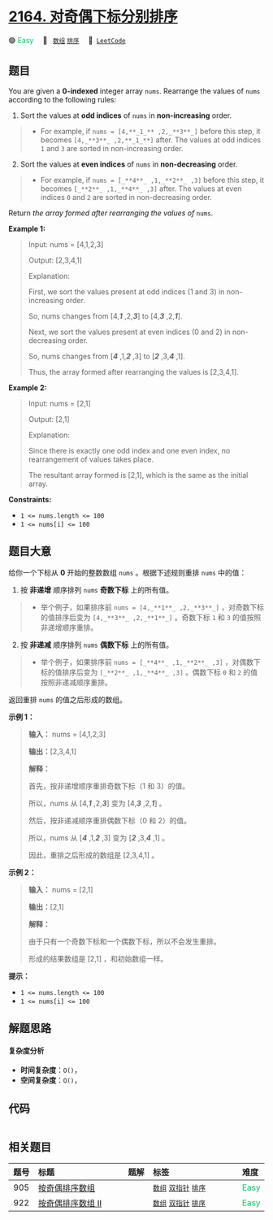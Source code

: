 # [2164. 对奇偶下标分别排序](https://leetcode.com/problems/sort-even-and-odd-indices-independently)

🟢 <font color=#15bd66>Easy</font>&emsp; 🔖&ensp; [`数组`](/outline/tag/array.md) [`排序`](/outline/tag/sorting.md)&emsp; 🔗&ensp;[`LeetCode`](https://leetcode.com/problems/sort-even-and-odd-indices-independently)

## 题目

You are given a **0-indexed** integer array `nums`. Rearrange the values of
`nums` according to the following rules:

  1. Sort the values at **odd indices** of `nums` in **non-increasing** order. 
> 
>  * For example, if `nums = [4,**_1_** ,2,_**3**_]` before this step, it becomes `[4,_**3**_ ,2,**_1_**]` after. The values at odd indices `1` and `3` are sorted in non-increasing order.
  2. Sort the values at **even indices** of `nums` in **non-decreasing** order. 
> 
>  * For example, if `nums = [_**4**_ ,1,_**2**_ ,3]` before this step, it becomes `[_**2**_ ,1,_**4**_ ,3]` after. The values at even indices `0` and `2` are sorted in non-decreasing order.

Return _the array formed after rearranging the values of_ `nums`.



**Example 1:**

> Input: nums = [4,1,2,3]
> 
> Output: [2,3,4,1]
> 
> Explanation: 
> 
> First, we sort the values present at odd indices (1 and 3) in non-increasing order.
> 
> So, nums changes from [4,**_1_** ,2,**_3_**] to [4,_**3**_ ,2,**_1_**].
> 
> Next, we sort the values present at even indices (0 and 2) in non-decreasing order.
> 
> So, nums changes from [_**4**_ ,1,**_2_** ,3] to [_**2**_ ,3,_**4**_ ,1].
> 
> Thus, the array formed after rearranging the values is [2,3,4,1].

**Example 2:**

> Input: nums = [2,1]
> 
> Output: [2,1]
> 
> Explanation: 
> 
> Since there is exactly one odd index and one even index, no rearrangement of values takes place.
> 
> The resultant array formed is [2,1], which is the same as the initial array. 

**Constraints:**

  * `1 <= nums.length <= 100`
  * `1 <= nums[i] <= 100`


## 题目大意

给你一个下标从 **0** 开始的整数数组 `nums` 。根据下述规则重排 `nums` 中的值：

  1. 按 **非递增** 顺序排列 `nums` **奇数下标** 上的所有值。 
> 
>  * 举个例子，如果排序前 `nums = [4,_**1**_ ,2,_**3**_]` ，对奇数下标的值排序后变为 `[4,_**3**_ ,2,_**1**_]` 。奇数下标 `1` 和 `3` 的值按照非递增顺序重排。
  2. 按 **非递减** 顺序排列 `nums` **偶数下标** 上的所有值。 
> 
>  * 举个例子，如果排序前 `nums = [_**4**_ ,1,_**2**_ ,3]` ，对偶数下标的值排序后变为 `[_**2**_ ,1,_**4**_ ,3]` 。偶数下标 `0` 和 `2` 的值按照非递减顺序重排。

返回重排 `nums` 的值之后形成的数组。



**示例 1：**

> 
> 
> 
> 
> 
> **输入：** nums = [4,1,2,3]
> 
> **输出：**[2,3,4,1]
> 
> **解释：**
> 
> 首先，按非递增顺序重排奇数下标（1 和 3）的值。
> 
> 所以，nums 从 [4,_**1**_ ,2,_**3**_] 变为 [4,_**3**_ ,2,_**1**_] 。
> 
> 然后，按非递减顺序重排偶数下标（0 和 2）的值。
> 
> 所以，nums 从 [_**4**_ ,1,_**2**_ ,3] 变为 [_**2**_ ,3,_**4**_ ,1] 。
> 
> 因此，重排之后形成的数组是 [2,3,4,1] 。
> 
> 

**示例 2：**

> 
> 
> 
> 
> 
> **输入：** nums = [2,1]
> 
> **输出：**[2,1]
> 
> **解释：**
> 
> 由于只有一个奇数下标和一个偶数下标，所以不会发生重排。
> 
> 形成的结果数组是 [2,1] ，和初始数组一样。 
> 
> 



**提示：**

  * `1 <= nums.length <= 100`
  * `1 <= nums[i] <= 100`


## 解题思路

#### 复杂度分析

- **时间复杂度**：`O()`，
- **空间复杂度**：`O()`，

## 代码

```javascript

```

## 相关题目

<!-- prettier-ignore -->
| 题号 | 标题 | 题解 | 标签 | 难度 |
| :------: | :------ | :------: | :------ | :------ |
| 905 | [按奇偶排序数组](https://leetcode.com/problems/sort-array-by-parity) |  |  [`数组`](/outline/tag/array.md) [`双指针`](/outline/tag/two-pointers.md) [`排序`](/outline/tag/sorting.md) | <font color=#15bd66>Easy</font> |
| 922 | [按奇偶排序数组 II](https://leetcode.com/problems/sort-array-by-parity-ii) |  |  [`数组`](/outline/tag/array.md) [`双指针`](/outline/tag/two-pointers.md) [`排序`](/outline/tag/sorting.md) | <font color=#15bd66>Easy</font> |

<style>
.blue {
    background-color: #096dd9;
    padding: 0.25rem 0.5rem;
    margin: 0;
    font-size: 0.85em;
    border-radius: 3px;
    color: white;
    font-weight: 500;
}
table th:first-of-type { width: 10%; }
table th:nth-of-type(2) { width: 35%; }
table th:nth-of-type(3) { width: 10%; }
table th:nth-of-type(4) { width: 35%; }
table th:nth-of-type(5) { width: 10%; }
</style>
